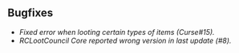 ## Bugfixes
* *Fixed error when looting certain types of items (Curse#15).*
* *RCLootCouncil Core reported wrong version in last update (#8).*
